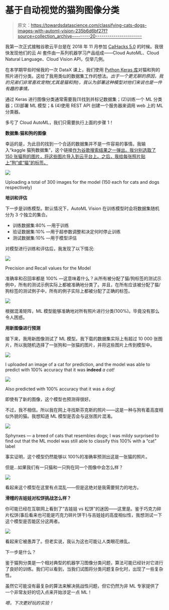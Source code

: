 # 基于自动视觉的猫狗图像分类

> 原文：<https://towardsdatascience.com/classifying-cats-dogs-images-with-automl-vision-235b6d6bf27f?source=collection_archive---------20----------------------->

我第一次正式接触谷歌云平台是在 2018 年 11 月参加 [CalHacks 5.0](https://calhacks.io) 的时候。我很快发现他们的云 AI 套件由一系列机器学习产品组成——Cloud AutoML、Cloud Natural Language、Cloud Vision API，仅举几例。

在本学期早些时候我的一次 DataX 课上，我们使用 [Python Keras 库](https://keras.io)对猫和狗的照片进行分类。这给了我用类似的数据集工作的想法。*出于一个更无聊的原因，我的兄弟们非常喜欢宠物(尤其是猫和狗)，我认为部署这种模型对他们来说也是一件有趣的事情。*

通过 Keras 进行图像分类通常需要我(1)找到并标记数据集；(2)训练一个 ML 分类器；(3)部署 ML 模型；& (4)使用 REST API 创建一个服务器来调用 web 上的 ML 分类器。

多亏了 Cloud AutoML，我们只需要执行上面的步骤 1！

**数据集:猫和狗的图像**

幸运的是，为此目的找到一个合适的数据集并不是一件容易的事情。我输入“kaggle 猫狗数据集”，这个链接[作为谷歌搜索结果之一弹出。我分别选取了 150 张猫狗的图片，将这些图片导入到云平台上。之后，我给每张照片贴上“狗”或“猫”的标签。](https://www.microsoft.com/en-us/download/details.aspx?id=54765)

![](img/25edc8ee3580fb908b990583c246efec.png)

Uploading a total of 300 images for the model (150 each for cats and dogs respectively)

**培训和评估**

下一步是训练模型。默认情况下，AutoML Vision 在训练模型时会将数据集随机分为 3 个独立的集合。

*   训练数据集:80% —用于训练
*   验证数据集:10% —用于超参数调整和决定何时停止训练
*   测试数据集:10% —用于模型评估

对模型进行训练和评估后，我发现了以下情况:

![](img/1fa9b46a7cc8cfe715364362e8e8d868.png)

Precision and Recall values for the Model

准确率和召回率都是 100% —这意味着什么？从所有被分配了猫/狗标签的测试示例中，所有的测试示例实际上都被准确地分类了。并且，在所有应该被分配了猫/狗标签的测试例子中，所有的例子实际上都被分配了正确的标签。

![](img/07fb379404b63928e15a4e32426975aa.png)

根据混淆矩阵，ML 模型能够准确地对所有照片进行分类(100%)。毕竟没有那么令人困惑。

**用新图像进行预测**

接下来，我用新图像测试了 ML 模型。我下载的数据集实际上有超过 10 000 张图片，所以我随机选择了一张狗和一张猫的图片，并将这些图片上传到模型中。

![](img/c4c1f0b03ce911e57ed2e04c72167b96.png)

I uploaded an image of a cat for prediction, and the model was able to predict with 100% accuracy that it was **indeed** *a cat!*

![](img/f879bcffc4535f5e747a0a8fd496ccf6.png)

Also predicted with 100% accuracy that it was a dog!

即使有了新的图像，这个模型也预测得很好。

不过，我不相信。所以我在网上寻找斯芬克斯的照片——这是一种与狗有着高度相似外貌的猫。我想知道 ML 模型是否会与这张图片混淆。

![](img/d703be4d3a5d540b3c061369eb9d0036.png)

Sphynxes — a breed of cats that resembles dogs; I was mildy surprised to find out that the ML model was still able to classify this 100% with a “cat” label

事实证明，这个模型仍然能够以 100%的准确率预测出这是一张猫的照片。

但是…如果我们有一只猫和一只狗在同一个图像中会怎么样？

![](img/905fdb8a77ee31c62eadd98bb14c8dc4.png)

看起来这个模型在这里有点混乱——但是这绝对是我需要努力的地方。

**滑稽的吉娃娃对松饼挑战怎么样？**

你可能已经在互联网上看到了“吉娃娃 vs 松饼”的迷因——这里是。鉴于巧克力碎片松饼(事后看来也可能是巧克力碎片饼干)与吉娃娃的高度相似性，我想测试一下这个模型是否能区分这两者。

![](img/890a95526dc2b4ff1be8486deba7ccf3.png)

看起来它被愚弄了。但老实说，我认为这也可能让人类眼花缭乱。

下一步是什么？

鉴于猫狗分类是一个相对典型的机器学习图像分类问题，算法可能已经针对它进行了良好的训练。我们可以看到，当我们试图将分类问题复杂化时，出现了一些复杂性。

虽然它可能没有最复杂的算法来解决挑战性问题，但它仍然为非 ML 专家提供了一个非常友好的切入点来开始涉足一点 ML！

*嗯，下次更好玩的实验！*